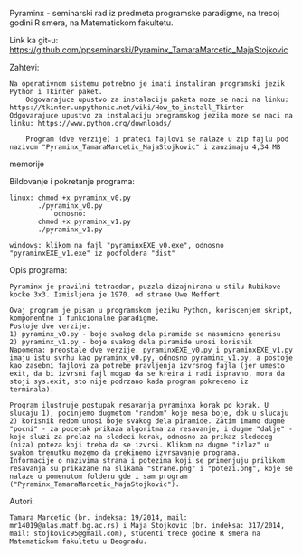 Pyraminx - seminarski rad iz predmeta programske paradigme, na trecoj godini R smera, na Matematickom fakultetu.


Link ka git-u: https://github.com/ppseminarski/Pyraminx_TamaraMarcetic_MajaStojkovic

Zahtevi:

	Na operativnom sistemu potrebno je imati instaliran programski jezik Python i Tkinter paket.
        Odgovarajuce upustvo za instalaciju paketa moze se naci na linku: https://tkinter.unpythonic.net/wiki/How_to_install_Tkinter
	Odgovarajuce upustvo za instalaciju programskog jezika moze se naci na linku: https://www.python.org/downloads/
 
        Program (dve verzije) i prateci fajlovi se nalaze u zip fajlu pod nazivom "Pyraminx_TamaraMarcetic_MajaStojkovic" i zauzimaju 4,34 MB
memorije


Bildovanje i pokretanje programa:

	linux: chmod +x pyraminx_v0.py
	       ./pyraminx_v0.py
               odnosno:
	       chmod +x pyraminx_v1.py
	       ./pyraminx_v1.py

	windows: klikom na fajl "pyraminxEXE_v0.exe", odnosno "pyraminxEXE_v1.exe" iz podfoldera "dist"


Opis programa:

	Pyraminx je pravilni tetraedar, puzzla dizajnirana u stilu Rubikove kocke 3x3. Izmisljena je 1970. od strane Uwe Meffert.
	
	Ovaj program je pisan u programskom jeziku Python, koriscenjem skript, komponentne i funkcionalne paradigme.
	Postoje dve verzije:
	1) pyraminx_v0.py - boje svakog dela piramide se nasumicno generisu
	2) pyraminx_v1.py - boje svakog dela piramide unosi korisnik
	Napomena: preostale dve verzije, pyraminxEXE_v0.py i pyraminxEXE_v1.py imaju istu svrhu kao pyraminx_v0.py, odnosno pyraminx_v1.py, a postoje kao zasebni fajlovi za potrebe pravljenja izvrsnog fajla (jer umesto exit, da bi izvrsni fajl mogao da se kreira i radi ispravno, mora da stoji sys.exit, sto nije podrzano kada program pokrecemo iz terminala).

	Program ilustruje postupak resavanja pyraminxa korak po korak. U slucaju 1), pocinjemo dugmetom "random" koje mesa boje, dok u slucaju 2) korisnik redom unosi boje svakog dela piramide. Zatim imamo dugme "pocni" - za pocetak prikaza algoritma za resavanje, i dugme "dalje" - koje sluzi za prelaz na sledeci korak, odnosno za prikaz sledeceg (niza) poteza koji treba da se izvrsi. Klikom na dugme "izlaz" u svakom trenutku mozemo da prekinemo izvrsavanje programa.
	Informacije o nazivima strana i potezima koji se primenjuju prilikom resavanja su prikazane na slikama "strane.png" i "potezi.png", koje se nalaze u pomenutom folderu gde i sam program ("Pyraminx_TamaraMarcetic_MajaStojkovic").
	
 

Autori:

	Tamara Marcetic (br. indeksa: 19/2014, mail: mr14019@alas.matf.bg.ac.rs) i Maja Stojkovic (br. indeksa: 317/2014, mail: stojkovic95@gmail.com), studenti trece godine R smera na Matematickom fakultetu u Beogradu.

